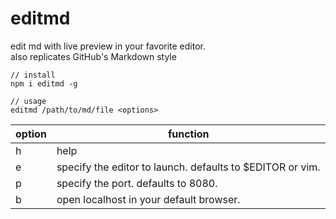 # editmd

edit md with live preview in your favorite editor. <br>
also replicates GitHub's Markdown style

```
// install
npm i editmd -g

// usage
editmd /path/to/md/file <options>
```

| option | function                                                  |
| ------ | --------------------------------------------------------- |
| h      | help                                                      |
| e      | specify the editor to launch. defaults to $EDITOR or vim. |
| p      | specify the port. defaults to 8080.                       |
| b      | open localhost in your default browser.                   |
